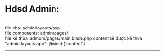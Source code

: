 <h1>Hdsd Admin: </h1>
<br>
file cha: admin/layouts/app
<br>
file components: admin/pages/
<br>
file kế thừa: admom/pages/main.blade.php content sẽ được kế thừa "admin.layouts.app": @yield:('content")
<hr>
